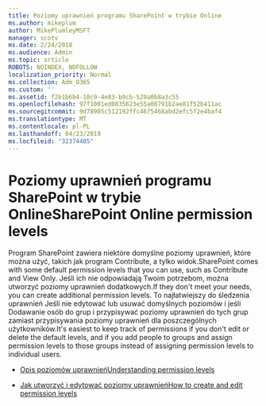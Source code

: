 ```yaml
---
title: Poziomy uprawnień programu SharePoint w trybie Online
ms.author: mikeplum
author: MikePlumleyMSFT
manager: scotv
ms.date: 2/24/2018
ms.audience: Admin
ms.topic: article
ROBOTS: NOINDEX, NOFOLLOW
localization_priority: Normal
ms.collection: Adm_O365
ms.custom: ''
ms.assetid: f2b1b6b4-10c9-4e83-b9cb-529a0b8a3c55
ms.openlocfilehash: 97f1001ed0835623e55a08791b2ae81f52b411ac
ms.sourcegitcommit: 9d78905c512192ffc4675468abd2efc5f2e4baf4
ms.translationtype: MT
ms.contentlocale: pl-PL
ms.lasthandoff: 04/23/2019
ms.locfileid: "32374405"
---
```

# <a name="sharepoint-online-permission-levels"></a><span data-ttu-id="e9c33-102">Poziomy uprawnień programu SharePoint w trybie Online</span><span class="sxs-lookup"><span data-stu-id="e9c33-102">SharePoint Online permission levels</span></span>

<span data-ttu-id="e9c33-103">Program SharePoint zawiera niektóre domyślne poziomy uprawnień, które można użyć, takich jak program Contribute, a tylko widok.</span><span class="sxs-lookup"><span data-stu-id="e9c33-103">SharePoint comes with some default permission levels that you can use, such as Contribute and View Only.</span></span> <span data-ttu-id="e9c33-104">Jeśli ich nie odpowiadają Twoim potrzebom, można utworzyć poziomy uprawnień dodatkowych.</span><span class="sxs-lookup"><span data-stu-id="e9c33-104">If they don't meet your needs, you can create additional permission levels.</span></span> <span data-ttu-id="e9c33-105">To najłatwiejszy do śledzenia uprawnień Jeśli nie edytować lub usuwać domyślnych poziomów i jeśli Dodawanie osób do grup i przypisywać poziomy uprawnień do tych grup zamiast przypisywania poziomy uprawnień dla poszczególnych użytkowników.</span><span class="sxs-lookup"><span data-stu-id="e9c33-105">It's easiest to keep track of permissions if you don't edit or delete the default levels, and if you add people to groups and assign permission levels to those groups instead of assigning permission levels to individual users.</span></span>
  
- [<span data-ttu-id="e9c33-106">Opis poziomów uprawnień</span><span class="sxs-lookup"><span data-stu-id="e9c33-106">Understanding permission levels</span></span>](https://go.microsoft.com/fwlink/?linkid=867071)
    
- [<span data-ttu-id="e9c33-107">Jak utworzyć i edytować poziomy uprawnień</span><span class="sxs-lookup"><span data-stu-id="e9c33-107">How to create and edit permission levels</span></span>](https://go.microsoft.com/fwlink/?linkid=867072)
    

